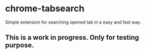 # chrome-tabsearch
Simple extension for searching opened tab in a easy and fast way.

## This is a work in progress. Only for testing purpose.
